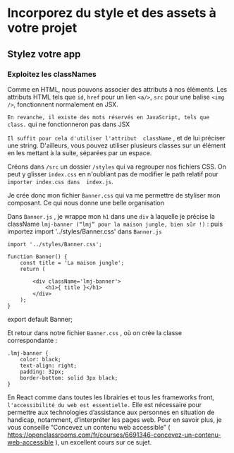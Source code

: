 # Incorporez du style et des assets à votre projet

## Stylez votre app

### Exploitez les classNames 

Comme en HTML, nous pouvons associer des attributs à nos éléments. 
Les attributs HTML tels que `id`, `href`   pour un lien `<a/>`,  `src`   pour une balise `<img />`, fonctionnent normalement en JSX.

`En revanche, il existe des mots réservés en JavaScript, tels que class.`
qui ne fonctionneron pas dans JSX

`Il suffit pour cela d'utiliser l'attribut  className`  , 
et de lui préciser une string. D'ailleurs, 
vous pouvez utiliser plusieurs classes sur un élément en les mettant à la suite, séparées par un espace.

Créons dans `/src` un dossier `/styles` qui va regrouper nos fichiers CSS. 
On peut y glisser `index.css` en n'oubliant pas de modifier le path relatif pour `importer index.css dans  index.js`.

Je crée donc mon fichier `Banner.css` qui va me permettre de styliser mon composant. 
Ce qui nous donne une belle organisation


Dans `Banner.js` , 
je wrappe mon `h1` dans une `div` à laquelle je précise la className  `lmj-banner (“lmj” pour la maison jungle, bien sûr !)` :
puis importez import '../styles/Banner.css' dans `Banner.js`

    import '../styles/Banner.css';

    function Banner() {
        const title = 'La maison jungle';
        return (

            <div className='lmj-banner'>
                <h1>{ title }</h1>
            </div>
        );
    }

export default Banner;


Et retour dans notre fichier  `Banner.css`  , où on crée la classe correspondante :

    .lmj-banner {
        color: black;
        text-align: right;
        padding: 32px;
        border-bottom: solid 3px black;
    }


En React comme dans toutes les librairies et tous les frameworks front, `l'accessibilité du web est essentielle.` 
Elle est nécessaire pour permettre aux technologies d’assistance aux personnes en situation de handicap, notamment, d’interpréter les pages web. 
Pour en savoir plus, je vous conseille “Concevez un contenu web accessible” ( https://openclassrooms.com/fr/courses/6691346-concevez-un-contenu-web-accessible ), un excellent cours sur ce sujet.